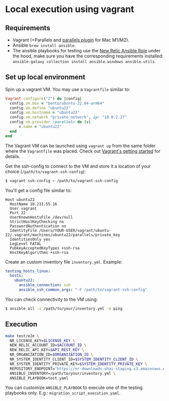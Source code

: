 # Local execution using vagrant

## Requirements
- Vagrant (+Parallels and [parallels plugin](https://kb.parallels.com/122843) for Mac M1/M2).
- Ansible `brew install ansible`.
- The ansible playbooks for testing use the [New Relic Ansible Role](https://github.com/newrelic/ansible-install) under the hood, make sure you
  have the corresponding requirements installed: `ansible-galaxy collection install ansible.windows ansible.utils`.

## Set up local environment

Spin up a vagrant VM. You may use a `Vagrantfile` similar to:

```ruby
Vagrant.configure("2") do |config|
  config.vm.box = "bento/ubuntu-22.04-arm64"
  config.vm.define "ubuntu22"
  config.vm.hostname = "ubuntu22"
  config.vm.network "private_network", ip: "10.0.2.27"
  config.vm.provider :parallels do |v|
      v.name = "ubuntu22"
  end
end
```

The Vagrant VM can be launched using `vagrant up` from the same folder where the `Vagrantfile` was placed. Check out [Vagrant's getting started](https://developer.hashicorp.com/vagrant/tutorials/getting-started) for details.

Get the ssh-config to connect to the VM and store it a location of your choice (`/path/to/vagrant-ssh-config`):

```sh
$ vagrant ssh-config > /path/to/vagrant-ssh-config
```

You'll get a config file similar to:

```
Host ubuntu22
  HostName 10.211.55.16
  User vagrant
  Port 22
  UserKnownHostsFile /dev/null
  StrictHostKeyChecking no
  PasswordAuthentication no
  IdentityFile /Users/YOUR-USER/vagrant/ubuntu-22/.vagrant/machines/ubuntu22/parallels/private_key
  IdentitiesOnly yes
  LogLevel FATAL
  PubkeyAcceptedKeyTypes +ssh-rsa
  HostKeyAlgorithms +ssh-rsa
```

Create an custom inventory file `inventory.yml`. Example:

```yaml
testing_hosts_linux:
  hosts:
    ubuntu22:
      ansible_connection: ssh
      ansible_ssh_common_args: "-F /path/to/vagrant-ssh-config"
```

You can check connectivity to the VM using:

```sh
$ ansible all -i /path/to/your/inventory.yml -m ping
```

## Execution
```sh
make test/e2e \
  NR_LICENSE_KEY=$LICENSE_KEY \
  NEW_RELIC_ACCOUNT_ID=$ACCOUNT_ID \
  NEW_RELIC_API_KEY=$API_REST_KEY \
  NR_ORGANIZATION_ID=$ORGANIZATION_ID \
  NR_SYSTEM_IDENTITY_CLIENT_ID=$SYSTEM_IDENTITY_CLIENT_ID \
  NR_SYSTEM_IDENTITY_PRIVATE_KEY=$SYSTEM_IDENTITY_PRIVATE_KEY \
  REPOSITORY_ENDPOINT="https://nr-downloads-ohai-staging.s3.amazonaws.com/" \
  ANSIBLE_INVENTORY=/path/to/your/inventory.yml \
  ANSIBLE_PLAYBOOK=test.yaml
```

You can customize `ANSIBLE_PLAYBOOK` to execute one of the testing playbooks only. E.g.: `migration_script_execution.yaml`.
